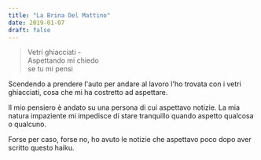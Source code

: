 ```yaml
---
title: "La Brina Del Mattino"
date: 2019-01-07
draft: false
---
```

>Vetri ghiacciati -\
>Aspettando mi chiedo\
>se tu mi pensi
<!--more-->

Scendendo a prendere l'auto per andare al lavoro l'ho trovata con i vetri ghiacciati, cosa che mi ha costretto ad aspettare.

Il mio pensiero è andato su una persona di cui aspettavo notizie. La mia natura impaziente mi impedisce di stare tranquillo quando aspetto qualcosa o qualcuno.

Forse per caso, forse no, ho avuto le notizie che aspettavo poco dopo aver scritto questo haiku.
